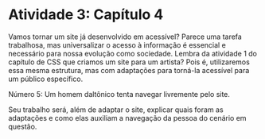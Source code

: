 <h1> Atividade 3: Capítulo 4 </h1>
<p> Vamos tornar um site já desenvolvido em acessível? Parece uma tarefa trabalhosa, mas
universalizar o acesso à informação é essencial e necessário para nossa evolução
como sociedade. Lembra da atividade 1 do capítulo de CSS que criamos um site para
um artista? Pois é, utilizaremos essa mesma estrutura, mas com adaptações para
torná-la acessível para um público específico.</p>
<p> Número 5: Um homem daltônico tenta navegar livremente pelo site.</p>
<p> Seu trabalho será, além de adaptar o site, explicar quais foram as adaptações e como
elas auxiliam a navegação da pessoa do cenário em questão.</p>
